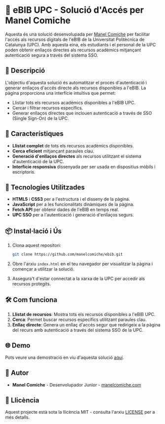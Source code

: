 # 🚀 eBIB UPC - Solució d'Accés per Manel Comiche

Aquesta és una solució desenvolupada per [Manel Comiche](https://manelcomiche.com) per facilitar l'accés als recursos digitals de l'eBIB de la Universitat Politècnica de Catalunya (UPC). Amb aquesta eina, els estudiants i el personal de la UPC poden obtenir enllaços directes als recursos acadèmics mitjançant autenticació segura a través del sistema SSO.

## 📄 Descripció

L'objectiu d'aquesta solució és automatitzar el procés d'autenticació i generar enllaços d'accés directe als recursos disponibles a l'eBIB. La pàgina proporciona una interfície intuïtiva que permet:

- Llistar tots els recursos acadèmics disponibles a l'eBIB UPC.
- Cercar i filtrar recursos específics.
- Generar enllaços directes que inclouen autenticació a través de SSO (Single Sign-On) de la UPC.

## 🌟 Característiques

- **Llistat complet** de tots els recursos acadèmics disponibles.
- **Cerca eficient** mitjançant paraules clau.
- **Generació d'enllaços directes** als recursos utilitzant el sistema d'autenticació de la UPC.
- **Interfície responsiva** dissenyada per ser usada en dispositius mòbils i escriptoris.

## 🔧 Tecnologies Utilitzades

- **HTML5** i **CSS3** per a l'estructura i el disseny de la pàgina.
- **JavaScript** per a les funcionalitats dinàmiques de la pàgina.
- **Fetch API** per obtenir dades de l'eBIB en temps real.
- **UPC SSO** per a l'autenticació i generació d'enllaços segurs.

## 📦 Instal·lació i Ús

1. Clona aquest repositori:
    ```bash
    git clone https://github.com/manelcomiche/ebib.git
    ```

2. Obre l'arxiu `index.html` en el teu navegador per visualitzar la pàgina i començar a utilitzar la solució.

3. Assegura't d'estar connectat a la xarxa de la UPC per accedir als recursos protegits.

## 🛠️ Com funciona

1. **Llistat de recursos**: Mostra tots els recursos disponibles a l'eBIB UPC.
2. **Cerca**: Permet buscar recursos específics utilitzant paraules clau.
3. **Enllaç directe**: Genera un enllaç d'accés segur que redirigeix a la pàgina del recurs amb autenticació a través del sistema SSO de la UPC.

## 🌐 Demo

Pots veure una demostració en viu d'aquesta solució [aquí](https://upc.manelcomiche.com/).

## 👤 Autor

- **Manel Comiche** - Desenvolupador Junior - [manelcomiche.com](https://manelcomiche.com)

## 📝 Llicència

Aquest projecte està sota la llicència MIT - consulta l'arxiu [LICENSE](LICENSE) per a més detalls.
